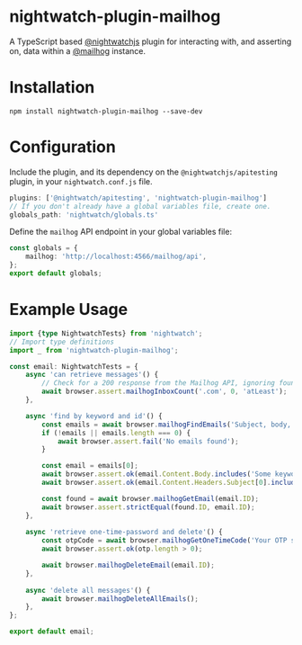 # nightwatch-plugin-mailhog
A TypeScript based [@nightwatchjs](https://github.com/nightwatchjs/nightwatch) plugin for interacting with, and asserting on, data within a [@mailhog](https://github.com/mailhog/MailHog) instance.

# Installation
```shell
npm install nightwatch-plugin-mailhog --save-dev
```

# Configuration
Include the plugin, and its dependency on the `@nightwatchjs/apitesting` plugin, in your `nightwatch.conf.js` file.
```js
plugins: ['@nightwatch/apitesting', 'nightwatch-plugin-mailhog']
// If you don't already have a global variables file, create one.
globals_path: 'nightwatch/globals.ts'
```

Define the `mailhog` API endpoint in your global variables file:
```ts
const globals = {
	mailhog: 'http://localhost:4566/mailhog/api',
};
export default globals;
```

# Example Usage

```ts
import {type NightwatchTests} from 'nightwatch';
// Import type definitions
import _ from 'nightwatch-plugin-mailhog';

const email: NightwatchTests = {
	async 'can retrieve messages'() {
		// Check for a 200 response from the Mailhog API, ignoring found messages
		await browser.assert.mailhogInboxCount('.com', 0, 'atLeast');
	},

	async 'find by keyword and id'() {
		const emails = await browser.mailhogFindEmails('Subject, body, or recipient');
		if (!emails || emails.length === 0) {
			await browser.assert.fail('No emails found');
		}

		const email = emails[0];
		await browser.assert.ok(email.Content.Body.includes('Some keywords'));
		await browser.assert.ok(email.Content.Headers.Subject[0].includes('Some keywords'));

		const found = await browser.mailhogGetEmail(email.ID);
		await browser.assert.strictEqual(found.ID, email.ID);
	},
	
	async 'retrieve one-time-password and delete'() {
		const otpCode = await browser.mailhogGetOneTimeCode('Your OTP subject');
		await browser.assert.ok(otp.length > 0);

		await browser.mailhogDeleteEmail(email.ID);
	},
	
	async 'delete all messages'() {
		await browser.mailhogDeleteAllEmails();
	},
};

export default email;
```
